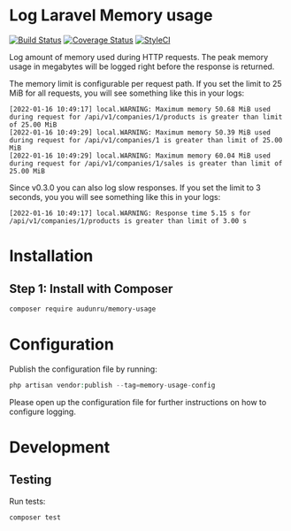 # Log Laravel Memory usage

[![Build Status](https://github.com/audunru/memory-usage/actions/workflows/validate.yml/badge.svg)](https://github.com/audunru/memory-usage/actions/workflows/validate.yml)
[![Coverage Status](https://coveralls.io/repos/github/audunru/memory-usage/badge.svg?branch=main)](https://coveralls.io/github/audunru/memory-usage?branch=main)
[![StyleCI](https://github.styleci.io/repos/448512424/shield?branch=main)](https://github.styleci.io/repos/448512424)

Log amount of memory used during HTTP requests. The peak memory usage in megabytes will be logged right before the response is returned.

The memory limit is configurable per request path. If you set the limit to 25 MiB for all requests, you will see something like this in your logs:

```
[2022-01-16 10:49:17] local.WARNING: Maximum memory 50.68 MiB used during request for /api/v1/companies/1/products is greater than limit of 25.00 MiB
[2022-01-16 10:49:29] local.WARNING: Maximum memory 50.39 MiB used during request for /api/v1/companies/1 is greater than limit of 25.00 MiB
[2022-01-16 10:49:29] local.WARNING: Maximum memory 60.04 MiB used during request for /api/v1/companies/1/sales is greater than limit of 25.00 MiB
```

Since v0.3.0 you can also log slow responses. If you set the limit to 3 seconds, you you will see something like this in your logs:

```
[2022-01-16 10:49:17] local.WARNING: Response time 5.15 s for /api/v1/companies/1/products is greater than limit of 3.00 s
```

# Installation

## Step 1: Install with Composer

```bash
composer require audunru/memory-usage
```

# Configuration

Publish the configuration file by running:

```php
php artisan vendor:publish --tag=memory-usage-config
```

Please open up the configuration file for further instructions on how to configure logging.

# Development

## Testing

Run tests:

```bash
composer test
```
